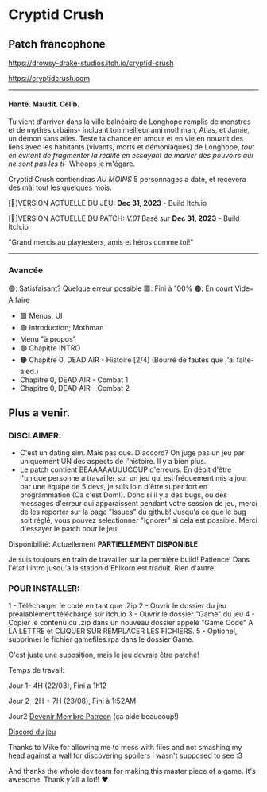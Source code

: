 # Cryptid Crush
## Patch francophone

https://drowsy-drake-studios.itch.io/cryptid-crush

https://cryptidcrush.com

-------------------------------------------------------

#### Hanté. Maudit. Célib.

Tu vient d'arriver dans la ville balnéaire de Longhope remplis de monstres et de mythes urbains- incluant ton meilleur ami mothman, Atlas, et Jamie, un démon sans ailes.
Teste ta chance en amour et en vie en nouant des liens avec les habitants (vivants, morts et démoniaques) de Longhope, *tout en évitant de fragmenter la réalité en essayant de manier des
pouvoirs qui ne sont pas les ti-* Whoops je m'égare.

Cryptid Crush contiendras *AU MOINS* 5 personnages a date, et recevera des màj tout les quelques mois.


[💖]VERSION ACTUELLE DU JEU:  **Dec 31, 2023** - Build Itch.io

[📘]VERSION ACTUELLE DU PATCH:  *V.01* Basé sur **Dec 31, 2023** - Build Itch.io

"Grand mercis au playtesters, amis et héros comme toi!"



-------------------------------------------------------

### Avancée

🟢: Satisfaisant? Quelque erreur possible
🟩: Fini à 100%
🟠: En court
Vide= A faire

- 🟩 Menus, UI
- 🟢 Introduction; Mothman
- Menu "à propos"
- 🟢 Chapitre INTRO
- 🟠 Chapitre 0, DEAD AIR - Histoire [2/4] (Bourré de fautes que j'ai faite- aled.)
- Chapitre 0, DEAD AIR - Combat 1
- Chapitre 0, DEAD AIR - Combat 2

 Plus a venir.
-------------------------------------------------------
### DISCLAIMER:

- C'est un dating sim. Mais pas que. D'accord? On juge pas un jeu par uniquement UN des aspects de l'histoire. Il y a bien plus.
- Le patch contient BEAAAAAUUUCOUP d'erreurs. En dépit d'être l'unique personne a travailler sur un jeu qui est fréquement mis a jour par une équipe de 5 devs, je suis loin d'être super 
fort en programmation (Ca c'est Dom!). Donc si il y a des bugs, ou des messages d'erreur qui apparaissent pendant votre session de jeu, merci de les reporter sur la page "Issues" 
du github! Jusqu'a ce que le bug soit réglé, vous pouvez selectionner "Ignorer" si cela est possible. Merci d'essayer le patch pour le jeu!


Disponibilité: Actuellement **PARTIELLEMENT DISPONIBLE** 

Je suis toujours en train de travailler sur la permière build! Patience!
Dans l'état l'intro jusqu'a la station d'Ehlkorn est traduit. Rien d'autre.

### POUR INSTALLER:

1 - Télécharger le code en tant que .Zip
2 - Ouvrir le dossier du jeu préalablement téléchargé sur itch.io
3 - Ouvrir le dossier "Game" du jeu
4 - Copier le contenu du .zip dans un nouveau dossier appelé "Game Code" A LA LETTRE et CLIQUER SUR REMPLACER LES FICHIERS.
5 - Optionel, supprimer le fichier gamefiles.rpa dans le dossier Game.

C'est juste une suposition, mais le jeu devrais être patché!

Temps de travail:

Jour 1- 4H (22/03), Fini a 1h12

Jour 2- 2H + 7H (23/08), Fini à 1:52AM

Jour2
[Devenir Membre Patreon](https://www.patreon.com/bePatron?u=19966246&redirect_uri=https%3A%2F%2Fitch.io%2Fgame%2Fedit%2F815590&utm_medium=widget)
(ça aide beaucoup!)

[Discord du jeu](https://discord.com/invite/cryptidcrush)

Thanks to Mike for allowing me to mess with files and not smashing my head against a wall for discovering spoilers i wasn't supposed to see :3

And thanks the whole dev team for making this master piece of a game. It's awesome. Thank y'all a lot!! ❤️
